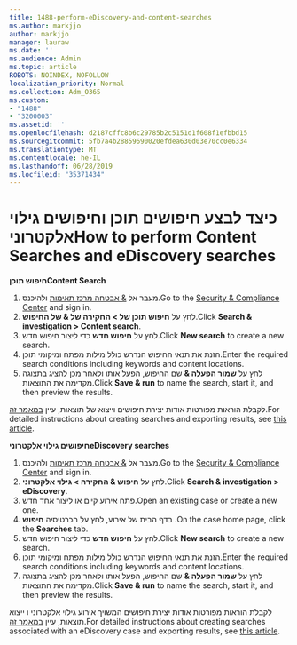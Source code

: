 ```yaml
---
title: 1488-perform-eDiscovery-and-content-searches
ms.author: markjjo
author: markjjo
manager: lauraw
ms.date: ''
ms.audience: Admin
ms.topic: article
ROBOTS: NOINDEX, NOFOLLOW
localization_priority: Normal
ms.collection: Adm_O365
ms.custom:
- "1488"
- "3200003"
ms.assetid: ''
ms.openlocfilehash: d2187cffc8b6c29785b2c5151d1f608f1efbbd15
ms.sourcegitcommit: 5fb7a4b28859690020efdea630d03e70cc0e6334
ms.translationtype: MT
ms.contentlocale: he-IL
ms.lasthandoff: 06/28/2019
ms.locfileid: "35371434"
---
```

# <a name="how-to-perform-content-searches-and-ediscovery-searches"></a><span data-ttu-id="979b9-102">כיצד לבצע חיפושים תוכן וחיפושים גילוי אלקטרוני</span><span class="sxs-lookup"><span data-stu-id="979b9-102">How to perform Content Searches and eDiscovery searches</span></span>

<span data-ttu-id="979b9-103">**חיפוש תוכן**</span><span class="sxs-lookup"><span data-stu-id="979b9-103">**Content Search**</span></span>

1. <span data-ttu-id="979b9-104">מעבר אל [& אבטחה מרכז תאימות](https://protection.office.com) ולהיכנס.</span><span class="sxs-lookup"><span data-stu-id="979b9-104">Go to the [Security & Compliance Center](https://protection.office.com) and sign in.</span></span>
2. <span data-ttu-id="979b9-105">לחץ על **חיפוש תוכן של > החקירה של & של החיפוש**.</span><span class="sxs-lookup"><span data-stu-id="979b9-105">Click **Search & investigation > Content search**.</span></span>
3. <span data-ttu-id="979b9-106">לחץ על **חיפוש חדש** כדי ליצור חיפוש חדש.</span><span class="sxs-lookup"><span data-stu-id="979b9-106">Click **New search** to create a new search.</span></span>
4. <span data-ttu-id="979b9-107">הזנת את תנאי החיפוש הנדרש כולל מילות מפתח ומיקומי תוכן.</span><span class="sxs-lookup"><span data-stu-id="979b9-107">Enter the required search conditions including keywords and content locations.</span></span>  
5. <span data-ttu-id="979b9-108">לחץ על **שמור הפעלה &** שם החיפוש, הפעל אותו ולאחר מכן להציג בתצוגה מקדימה את התוצאות.</span><span class="sxs-lookup"><span data-stu-id="979b9-108">Click **Save & run** to name the search, start it, and then preview the results.</span></span>

<span data-ttu-id="979b9-109">לקבלת הוראות מפורטות אודות יצירת חיפושים וייצוא של תוצאות, עיין [במאמר זה](https://docs.microsoft.com/office365/securitycompliance/content-search).</span><span class="sxs-lookup"><span data-stu-id="979b9-109">For detailed instructions about creating searches and exporting results, see [this article](https://docs.microsoft.com/office365/securitycompliance/content-search).</span></span>

<span data-ttu-id="979b9-110">**חיפושים גילוי אלקטרוני**</span><span class="sxs-lookup"><span data-stu-id="979b9-110">**eDiscovery searches**</span></span>

1. <span data-ttu-id="979b9-111">מעבר אל [& אבטחה מרכז תאימות](https://protection.office.com) ולהיכנס.</span><span class="sxs-lookup"><span data-stu-id="979b9-111">Go to the [Security & Compliance Center](https://protection.office.com) and sign in.</span></span>
2. <span data-ttu-id="979b9-112">לחץ על **חיפוש & החקירה > גילוי אלקטרוני**.</span><span class="sxs-lookup"><span data-stu-id="979b9-112">Click **Search & investigation > eDiscovery**.</span></span>
3. <span data-ttu-id="979b9-113">פתח אירוע קיים או ליצור אחד חדש.</span><span class="sxs-lookup"><span data-stu-id="979b9-113">Open an existing case or create a new one.</span></span>
4. <span data-ttu-id="979b9-114">בדף הבית של אירוע, לחץ על הכרטיסיה **חיפוש** .</span><span class="sxs-lookup"><span data-stu-id="979b9-114">On the case home page, click the **Searches** tab.</span></span>  
5. <span data-ttu-id="979b9-115">לחץ על **חיפוש חדש** כדי ליצור חיפוש חדש.</span><span class="sxs-lookup"><span data-stu-id="979b9-115">Click **New search** to create a new search.</span></span>
6. <span data-ttu-id="979b9-116">הזנת את תנאי החיפוש הנדרש כולל מילות מפתח ומיקומי תוכן.</span><span class="sxs-lookup"><span data-stu-id="979b9-116">Enter the required search conditions including keywords and content locations.</span></span>  
7. <span data-ttu-id="979b9-117">לחץ על **שמור הפעלה &** שם החיפוש, הפעל אותו ולאחר מכן להציג בתצוגה מקדימה את התוצאות.</span><span class="sxs-lookup"><span data-stu-id="979b9-117">Click **Save & run** to name the search, start it, and then preview the results.</span></span>

<span data-ttu-id="979b9-118">לקבלת הוראות מפורטות אודות יצירת חיפושים המשויך אירוע גילוי אלקטרוני ו ייצוא תוצאות, עיין [במאמר זה](https://docs.microsoft.com/office365/securitycompliance/ediscovery-cases).</span><span class="sxs-lookup"><span data-stu-id="979b9-118">For detailed instructions about creating searches associated with an eDiscovery case and exporting results, see [this article](https://docs.microsoft.com/office365/securitycompliance/ediscovery-cases).</span></span>